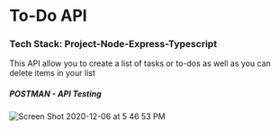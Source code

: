 # To-Do API

### Tech Stack: Project-Node-Express-Typescript

This API allow you to create a list of tasks or to-dos 
as well as you can delete items in your list

##### POSTMAN - API Testing
![Screen Shot 2020-12-06 at 5 46 53 PM](https://user-images.githubusercontent.com/35351964/101300781-987b6d00-37eb-11eb-8c88-bafaaa8e2c9d.png)
